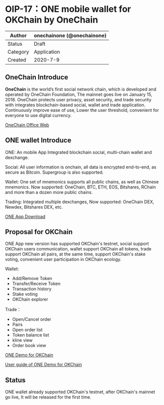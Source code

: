 # OIP-17：ONE mobile wallet for OKChain by OneChain

| Author   | onechainone (@onechainone) |
| -------- | ------------------------ |
| Status   | Draft                    |
| Category | Application              |
| Created  | 2020-7-9                |

## OneChain Introduce

**OneChain** is the world’s first social network chain, which is developed and operated by OneChain Foundation, The mainnet goes live on January 15, 2018. OneChain protects user privacy, asset security, and trade security with integrates blockchain-based social, wallet and trade application. Continuously improve ease of use, Lower the user threshold, convenient for everyone to use digital currency.

[OneChain Office Web](http://www.onechain.one)


## ONE wallet Introduce

ONE: An mobile App Integrated blockchain social, multi-chain wallet and dexchange.

Social: All user information is onchain, all data is encrypted end-to-end, as secure as Bitcoin. Supergroup is also supported.

Wallet: One set of mnemonics supports all public chains, as well as Chinese mnemonics. Now supported: OneChain, BTC, ETH, EOS, Bitshares, RChain and more than a dozen more public chains.

Trading: Integrated multiple dexchanges, Now supported: OneChain DEX, Newdex, Bitshares DEX, etc.

[ONE App Download](http://app.onechain.one/appstart.html)

## Proposal for OKChain

ONE App new version has supported OKChain's testnet, social support OKChain users communication, wallet support OKChain all tokens, trade support OKChain all pairs, at the same time, support OKChain's stake voting, convenient user participation in OKChain ecology.

Wallet:
 - Add/Remove Token
 - Transfer/Receive Token
 - Transaction history
 - Stake voting
 - OKChain explorer

Trade：
 - Open/Cancel order
 - Pairs
 - Open order list
 - Token balance list
 - kline view
 - Order book view

[ONE Demo for OKChain](http://app1.haoduobi.cn/android/one320.apk)

[User guide of ONE Demo for OKChain](https://github.com/onechainone/OIPs/wiki)


## Status
ONE wallet already supported OKChain's testnet, after OKChain's mainnet go live, It will be released for the first time.
